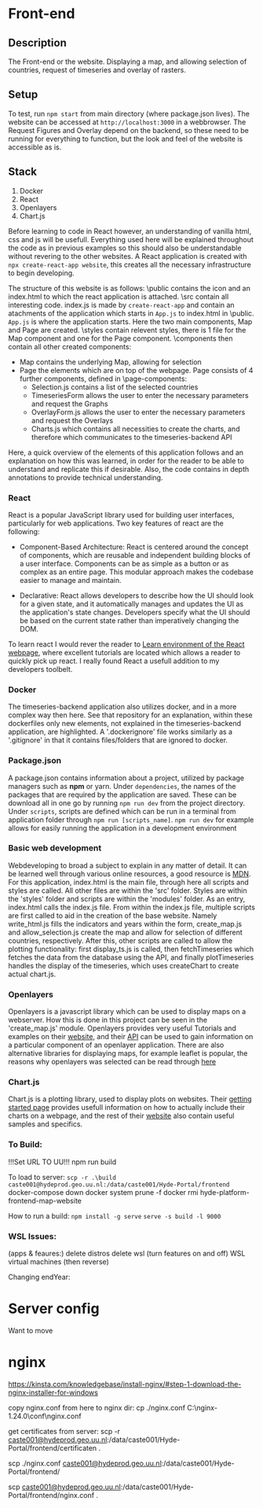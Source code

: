 # Front-end
## Description
The Front-end or the website. Displaying a map, and allowing selection of countries, request of timeseries and overlay of rasters.   

## Setup 
To test, run `npm start` from main directory (where package.json lives).
The website can be accessed at `http://localhost:3000` in a webbrowser.
The Request Figures and Overlay depend on the backend, so these need to be running for everything to function, but the look and feel of the website is accessible as is.

## Stack
1) Docker
2) React
3) Openlayers
4) Chart.js 

Before learning to code in React however, an understanding of vanilla html, css and js will be usefull. Everything used here will be explained throughout the code as in previous examples so this should also be understandable without revering to the other websites.
A React application is created with `npx create-react-app website`, this creates all the necessary infrastructure to begin developing.

The structure of this website is as follows: 
\public contains the icon and an index.html to which the react application is attached. 
\src contain all interesting code. index.js is made by `create-react-app` and contain an atachments of the application which starts in `App.js` to index.html in \public.
`App.js` is where the application starts. Here the two main components, Map and Page are created. 
\styles contain relevent styles, there is 1 file for the Map component and one for the Page component.
\components then contain all other created components:
- Map contains the underlying Map, allowing for selection
- Page the elements which are on top of the webpage. Page consists of 4 further components, defined in \page-components:
    - Selection.js contains a list of the selected countries
    - TimeseriesForm allows the user to enter the necessary parameters and request the Graphs
    - OverlayForm.js allows the user to enter the necessary parameters and request the Overlays
    - Charts.js which contains all necessities to create the charts, and therefore which communicates to the timeseries-backend API

Here, a quick overview of the elements of this application follows and an explanation on how this was learned, in order for the reader to be able to understand and replicate this if desirable. Also, the code contains in depth annotations to provide technical understanding.

### React
React is a popular JavaScript library used for building user interfaces, particularly for web applications. Two key features of react are the following: 
- Component-Based Architecture:
React is centered around the concept of components, which are reusable and independent building blocks of a user interface. Components can be as simple as a button or as complex as an entire page. This modular approach makes the codebase easier to manage and maintain.

- Declarative:
React allows developers to describe how the UI should look for a given state, and it automatically manages and updates the UI as the application's state changes. Developers specify what the UI should be based on the current state rather than imperatively changing the DOM.

To learn react I would rever the reader to [Learn environment of the React webpage](https://react.dev/learn), where excellent tutorials are located which allows a reader to quickly pick up react. I really found React a usefull addition to my developers toolbelt.

### Docker
The timeseries-backend application also utilizes docker, and in a more complex way then here. See that repository for an explanation, within these dockerfiles only new elements, not explained in the timeseries-backend application, are highlighted. A '.dockerignore' file works similarly as a '.gitignore' in that it contains files/folders that are ignored to docker.

### Package.json
A package.json contains information about a project, utilized by package managers such as **npm** or yarn.
Under `dependencies`, the names of the packages that are required by the application are saved. These can be download all in one go by running `npm run dev` from the project directory. Under `scripts`, scripts are defined which can be run in a terminal from application folder through `npm run [scripts_name]`. `npm run dev` for example allows for easily running the application in a development environment

### Basic web development 
Webdeveloping to broad a subject to explain in any matter of detail. It can be learned well through various online resources, a good resource is [MDN](https://developer.mozilla.org/en-US/). For this application, index.html is the main file, through here all scripts and styles are called. All other files are within the 'src' folder. Styles are within the 'styles' folder and scripts are within the 'modules' folder. As an entry, index.html calls the index.js file. From within the index.js file, multiple scripts are first called to aid in the creation of the base website. Namely write_html.js fills the indicators and years within the form, create_map.js and allow_selection.js create the map and allow for selection of different countries, respectively. After this, other scripts are called to allow the plotting functionality: first display_ts.js is called, then fetchTimeseries which fetches the data from the database using the API, and finally plotTimeseries handles the display of the timeseries, which uses createChart to create actual chart.js.

### Openlayers
Openlayers is a javascript library which can be used to display maps on a webserver. How this is done in this project can be seen in the 'create_map.js' module. Openlayers provides very useful Tutorials and examples on their [website](https://openlayers.org), and their [API](https://openlayers.org/en/latest/examples/) can be used to gain information on a particular component of an openlayer application. There are also alternative libraries for displaying maps, for example leaflet is popular, the reasons why openlayers was selected can be read through [here](https://www.educba.com/openlayers-vs-leaflet/)

### Chart.js
Chart.js is a plotting library, used to display plots on websites. Their [getting started page](https://www.chartjs.org/docs/latest/getting-started/) provides usefull information on how to actually include their charts on a webpage, and the rest of their [website](https://www.chartjs.org/docs/latest/) also contain useful samples and specifics.

### To Build:
!!!Set URL TO UU!!!
npm run build

To load to server:
`scp -r .\build caste001@hydeprod.geo.uu.nl:/data/caste001/Hyde-Portal/frontend`
docker-compose down
docker system prune -f
docker rmi hyde-platform-frontend-map-website

How to run a build:
`npm install -g serve`
`serve -s build -l 9000`

### WSL Issues:
(apps & feaures:)
delete distros
delete wsl
(turn features on and off)
WSL
virtual machines
(then reverse)

Changing endYear:

# Server config
Want to move

# nginx 
https://kinsta.com/knowledgebase/install-nginx/#step-1-download-the-nginx-installer-for-windows

copy nginx.conf from here to nginx dir:
cp ./nginx.conf C:\nginx-1.24.0\conf\nginx.conf

get certificates from server:
scp -r caste001@hydeprod.geo.uu.nl:/data/caste001/Hyde-Portal/frontend/certificaten .

scp ./nginx.conf caste001@hydeprod.geo.uu.nl:/data/caste001/Hyde-Portal/frontend/

scp caste001@hydeprod.geo.uu.nl:/data/caste001/Hyde-Portal/frontend/nginx.conf .